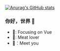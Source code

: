 [![Anurag's GitHub stats](https://github-readme-stats.vercel.app/api?username=1411430556&show_icons=true&theme=flag-india)](https://github.com/anuraghazra/github-readme-stats)
### 你好，世界 👋
- 🐧: Focusing on Vue
- 🌇: Meat lover
- 🐳：Meet you
